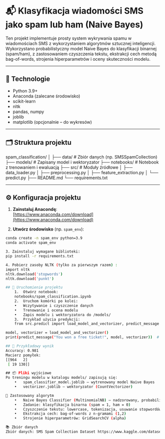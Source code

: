 # 📬 Klasyfikacja wiadomości SMS jako spam lub ham (Naive Bayes)

Ten projekt implementuje prosty system wykrywania spamu w wiadomościach SMS z wykorzystaniem algorytmów sztucznej inteligencji. Wykorzystano probabilistyczny model Naive Bayes do klasyfikacji binarnej (spam/ham), z zastosowaniem czyszczenia tekstu, ekstrakcji cech metodą bag-of-words, strojenia hiperparametrów i oceny skuteczności modelu.

---

## 🧠 Technologie

- Python 3.9+
- Anaconda (zalecane środowisko)
- scikit-learn
- nltk
- pandas, numpy
- joblib
- matplotlib (opcjonalnie – do wykresów)

---

## 🗂️ Struktura projektu
spam_classification/
│
├── data/                     # Zbiór danych (np. SMSSpamCollection)
├── models/                   # Zapisany model i wektoryzator
├── notebooks/                # Notebook z trenowaniem i ewaluacją
├── src/                      # Moduły źródłowe
│   ├── data_loader.py
│   ├── preprocessing.py
│   ├── feature_extraction.py
│   └── predict.py
├── README.md
└── requirements.txt

---

## ⚙️ Konfiguracja projektu

1. **Zainstaluj Anacondę**:  
   [https://www.anaconda.com/download](https://www.anaconda.com/download)

2. **Utwórz środowisko** (np. `spam_env`):

```bash
conda create -n spam_env python=3.9
conda activate spam_env

3. Zainstaluj wymagane biblioteki:
pip install -r requirements.txt

4. Pobierz zasoby NLTK (tylko za pierwszym razem) :
import nltk
nltk.download('stopwords')
nltk.download('punkt')

## 🚀 Uruchomienie projektu
	1.	Otwórz notebook:
    notebooks/spam_classification.ipynb
	2.	Uruchom komórki po kolei:
	•	Wczytywanie i czyszczenie danych
	•	Trenowanie i ocena modelu
	•	Zapis modelu i wektoryzatora do /models/
    3.	Przykład użycia predykcji:
    from src.predict import load_model_and_vectorizer, predict_message

model, vectorizer = load_model_and_vectorizer()
print(predict_message("You won a free ticket!", model, vectorizer))  # → Spam

## 🧪 Przykładowy wynik
Accuracy: 0.981
Macierz pomyłek:
[[964   2]
 [ 19 130]]

## 📦 Pliki wyjściowe
Po treningu modelu w katalogu models/ zapisują się:
	•	spam_classifier_model.joblib – wytrenowany model Naive Bayes
	•	vectorizer.joblib – wektoryzator (CountVectorizer)

🤖 Zastosowany algorytm
	•	Naive Bayes Classifier (MultinomialNB) – nadzorowany, probabilistyczny algorytm klasyfikacji
	•	Zadanie: klasyfikacja binarna (spam = 1, ham = 0)
	•	Czyszczenie tekstu: lowercase, tokenizacja, usuwanie stopwordów, stemming
	•	Ekstrakcja cech: bag-of-words z n-gramami (1,2)
	•	Strojenie hiperparametrów: GridSearchCV (alpha)

📚 Zbiór danych
Zbiór danych: SMS Spam Collection Dataset https://www.kaggle.com/datasets/uciml/sms-spam-collection-dataset



